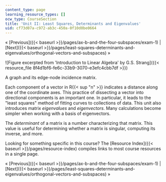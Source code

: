 ```yaml
---
content_type: page
learning_resource_types: []
ocw_type: CourseSection
title: 'Unit II: Least Squares, Determinants and Eigenvalues'
uid: cf73d07a-c972-ab3c-450a-0f10d0be0664
---
```


« [Previous]({{< baseurl >}}/pages/ax-b-and-the-four-subspaces/exam-1) | [Next]({{< baseurl >}}/pages/least-squares-determinants-and-eigenvalues/orthogonal-vectors-and-subspaces) »

![Figure excerpted from 'Introduction to Linear Algebra' by G.S. Strang]({{< resource_file 8f4d1bf6-fe6c-33b9-3070-e3efc4cbb7df >}})

A graph and its edge-node incidence matrix.

Each component of a vector in R{{< sup "n" >}} indicates a distance along one of the coordinate axes. This practice of dissecting a vector into directional components is an important one. In particular, it leads to the "least squares" method of fitting curves to collections of data. This unit also introduces matrix _eigenvalues_ and _eigenvectors_. Many calculations become simpler when working with a basis of eigenvectors.

The _determinant_ of a matrix is a number characterizing that matrix. This value is useful for determining whether a matrix is singular, computing its inverse, and more.

Looking for something specific in this course? The [Resource Index]({{< baseurl >}}/pages/resource-index) compiles links to most course resources in a single page.

« [Previous]({{< baseurl >}}/pages/ax-b-and-the-four-subspaces/exam-1) | [Next]({{< baseurl >}}/pages/least-squares-determinants-and-eigenvalues/orthogonal-vectors-and-subspaces) »